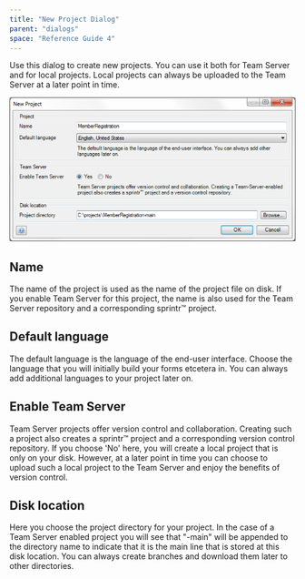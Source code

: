 ```yaml
---
title: "New Project Dialog"
parent: "dialogs"
space: "Reference Guide 4"
---
```

Use this dialog to create new projects. You can use it both for Team Server and for local projects. Local projects can always be uploaded to the Team Server at a later point in time.

![](attachments/4194429/4325469.png)

## Name

The name of the project is used as the name of the project file on disk. If you enable Team Server for this project, the name is also used for the Team Server repository and a corresponding sprintr™ project.

## Default language

The default language is the language of the end-user interface. Choose the language that you will initially build your forms etcetera in. You can always add additional languages to your project later on.

## Enable Team Server

Team Server projects offer version control and collaboration. Creating such a project also creates a sprintr™ project and a corresponding version control repository. If you choose 'No' here, you will create a local project that is only on your disk. However, at a later point in time you can choose to upload such a local project to the Team Server and enjoy the benefits of version control.

## Disk location

Here you choose the project directory for your project. In the case of a Team Server enabled project you will see that "-main" will be appended to the directory name to indicate that it is the main line that is stored at this disk location. You can always create branches and download them later to other directories.
